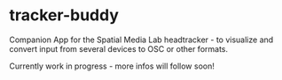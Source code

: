 # tracker-buddy

Companion App for the Spatial Media Lab headtracker - to visualize and convert input from several devices to OSC or other formats.

Currently work in progress - more infos will follow soon!
